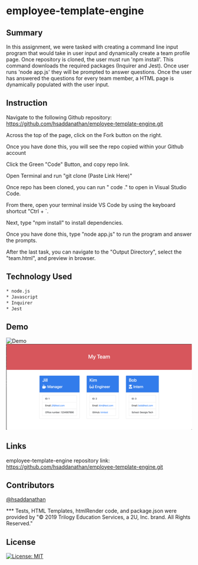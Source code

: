 # employee-template-engine

## Summary
In this assignment, we were tasked with creating a command line input program that would take in user input and dynamically create a team profile page. Once repository is cloned, the user must run 'npm install'. This command downloads the required packages (Inquirer and Jest). Once user runs 'node app.js' they will be prompted to answer questions. Once the user has answered the questions for every team member, a HTML page is dynamically populated with the user input.

## Instruction

Navigate to the following Github repository:
    https://github.com/hsaddanathan/employee-template-engine.git

Across the top of the page, click on the Fork button on the right.

Once you have done this, you will see the repo copied within your Github account

Click the Green "Code" Button, and copy repo link. 

Open Terminal and run "git clone (Paste Link Here)"

Once repo has been cloned, you can run " code ." to open in Visual Studio Code. 

From there, open your terminal inside VS Code by using the keyboard shortcut "Ctrl + `. 

Next, type "npm install" to install dependencies.

Once you have done this, type "node app.js" to run the program and answer the prompts.

After the last task, you can navigate to the "Output Directory", select the "team.html", and preview in browser. 

## Technology Used
    * node.js
    * Javascript
    * Inquirer
    * Jest 

## Demo
![Demo](develop-resources/assets/app-cli.gif)
![PagePreview](develop-resources/assets/app-preview.png)


## Links

employee-template-engine repository link:
    https://github.com/hsaddanathan/employee-template-engine.git



## Contributors 
[@hsaddanathan](https://github.com/hsaddanathan)

*** Tests, HTML Templates, htmlRender code, and package.json were provided by "© 2019 Trilogy Education Services, a 2U, Inc. brand. All Rights Reserved." 


## License
[![License: MIT](https://img.shields.io/badge/License-MIT-yellow.svg)](https://opensource.org/licenses/MIT)